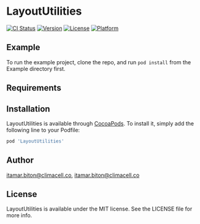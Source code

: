 # LayoutUtilities

[![CI Status](https://img.shields.io/travis/itamar.biton@climacell.co/LayoutUtilities.svg?style=flat)](https://travis-ci.org/itamar.biton@climacell.co/LayoutUtilities)
[![Version](https://img.shields.io/cocoapods/v/LayoutUtilities.svg?style=flat)](https://cocoapods.org/pods/LayoutUtilities)
[![License](https://img.shields.io/cocoapods/l/LayoutUtilities.svg?style=flat)](https://cocoapods.org/pods/LayoutUtilities)
[![Platform](https://img.shields.io/cocoapods/p/LayoutUtilities.svg?style=flat)](https://cocoapods.org/pods/LayoutUtilities)

## Example

To run the example project, clone the repo, and run `pod install` from the Example directory first.

## Requirements

## Installation

LayoutUtilities is available through [CocoaPods](https://cocoapods.org). To install
it, simply add the following line to your Podfile:

```ruby
pod 'LayoutUtilities'
```

## Author

itamar.biton@climacell.co, itamar.biton@climacell.co

## License

LayoutUtilities is available under the MIT license. See the LICENSE file for more info.
